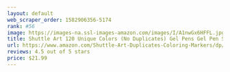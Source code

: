 ```yaml
---
layout: default 
﻿web_scraper_order: 1582906356-5174
rank: #56
image: https://images-na.ssl-images-amazon.com/images/I/A1nwGx6HFFL.jpg
title: Shuttle Art 120 Unique Colors (No Duplicates) Gel Pens Gel Pen Set for Adult Coloring Books Art…
url: https://www.amazon.com/Shuttle-Art-Duplicates-Coloring-Markers/dp/B01GLS0C2K/ref=zg_mw_arts-crafts_56?_encoding=UTF8&psc=1&refRID=W0PCYHV7KBFJZ6H1XXBD
reviews: 4.5 out of 5 stars
price: $21.99 
---
```

